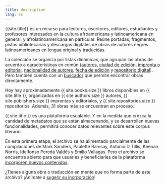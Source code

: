 ```yaml
---
title: description
lang: es
---
```

{{site.title}} es un recurso para lectores, escritores, editores, estudiantes y profesores interesades en la cultura afroamericana y latinoamericana en general, y afrolatinoamericana en particular. Reúne portadas, fragmentos, pistas bibliotecarias y descargas digitales de obras de autores negres latinoamericanes en lengua original y traducidas. 
<!-- more -->

La colección se organiza por listas dinámicas, que agrupan las obras de acuerdo a características en común ([autores]({{BASE_PATH}}/criterios/author), [ciudad de edición]({{BASE_PATH}}/criterios/city), [imprenta o editorial]({{BASE_PATH}}/criterios/publisher), [nacionalidad de autores]({{BASE_PATH}}/criterios/nationality), [fecha de edición]({{BASE_PATH}}/criterios/edition) y [repositorio digital]({{BASE_PATH}}/criterios/repository)). Pero también cuenta con un [buscador]({{BASE_PATH}}/search) que permite encontrar obras directamente.

Hoy hay aproximadamente {{ site.books.size }} libros disponibles en {{ site.title }}, organizados en {{ site.authors.size }} autores, {{ site.publishers.size }} imprentas y editoriales, y {{ site.repositories.size }} repositorios. Además, 31 obras más se encuentran en proceso. 

{{ site.title }} es una plataforma escalable. Y en la medida que crezca la cantidad de metadatos que se están almacenando, y se desarrollen nuevas funcionalidades, permitirá conocer datos relevantes sobre este corpus literario.

En esta primera etapa, el archivo se ha alimentado parcialmente de las compilaciones de Mark Sanders, Paulette Ramsay, Antonio D Tillis, Keenan Norris, Idelfonso Pereda Valdés y Emilio Vallagas. Pero el archivo se encuentra abierto para que usuaries y beneficiaries de la plataforma [incorporen nuevos contenidos]({{BASE_PATH}}/agregar). 

¿Tienes alguna obra o traducción en mente que no forma parte de este archivo? ¡Anímate a [sugerir su inorporación]({{BASE_PATH}}/agregar)!

